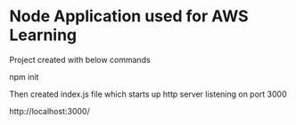 # Node Application used for AWS Learning

Project created with below commands

npm init

Then created index.js file which starts up http server listening on port 3000

http://localhost:3000/